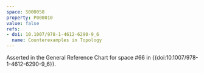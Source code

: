 ```yaml
---
space: S000058
property: P000010
value: false
refs:
- doi: 10.1007/978-1-4612-6290-9_6
  name: Counterexamples in Topology
---
```


Asserted in the General Reference Chart for space #66 in
{{doi:10.1007/978-1-4612-6290-9_6}}.
